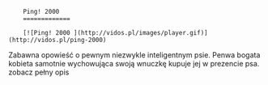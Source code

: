 
        Ping! 2000 
        =============
        
        [![Ping! 2000 ](http://vidos.pl/images/player.gif)](http://vidos.pl/ping-2000)
        
        
 Zabawna opowieść o pewnym niezwykle inteligentnym psie. Penwa bogata kobieta samotnie wychowująca swoją wnuczkę kupuje jej w prezencie psa. zobacz pełny opis
    